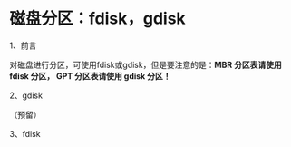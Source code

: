 # 磁盘分区：fdisk，gdisk

1、前言

对磁盘进行分区，可使用fdisk或gdisk，但是要注意的是：**MBR 分区表请使用 fdisk 分区， GPT 分区表请使用 gdisk 分区！**

2、gdisk

（预留）

3、fdisk





